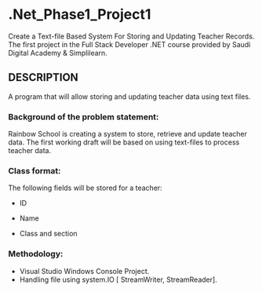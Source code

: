# .Net_Phase1_Project1
Create a Text-file Based System For Storing and Updating Teacher Records.
The first project in the Full Stack Developer .NET course provided by Saudi Digital Academy & Simplilearn.

## DESCRIPTION

A program that will allow storing and updating teacher data using text files.

### Background of the problem statement:

Rainbow School is creating a system to store, retrieve and update teacher data. The first working draft will be based on using text-files to process teacher data.

### Class format:

The following fields will be stored for a teacher:

- ID

- Name

- Class and section

### Methodology:
- Visual Studio Windows Console Project.
- Handling file using system.IO [ StreamWriter, StreamReader].